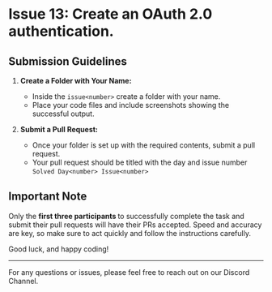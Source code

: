 # Issue 13: Create an OAuth 2.0 authentication.

## Submission Guidelines

1. **Create a Folder with Your Name:**
   - Inside the `issue<number>` create a folder with your name.
   - Place your code files and include screenshots showing the successful output.

2. **Submit a Pull Request:**
   - Once your folder is set up with the required contents, submit a pull request.
   - Your pull request should be titled with the day and issue number <br>
      `Solved Day<number> Issue<number>`

## Important Note

Only the <b> first three participants </b> to successfully complete the task and submit their pull requests will have their PRs accepted. Speed and accuracy are key, so make sure to act quickly and follow the instructions carefully.

Good luck, and happy coding!

---

For any questions or issues, please feel free to reach out on our Discord Channel.

